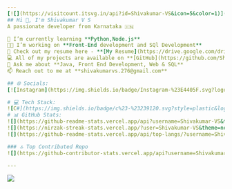 ```yaml
---
[![](https://visitcount.itsvg.in/api?id=Shivakumar-VS&icon=5&color=1)](https://visitcount.itsvg.in)
## Hi 👋, I'm Shivakumar V S 
A passionate developer from Karnataka 🇮🇳  

🌱 I’m currently learning **Python,Node.js**  
👨‍💻 I’m working on **Front-End development and SQl Development**  
📑 Check out my resume here - **[My Resume](https://drive.google.com/drive/folders/1qqVklGQOV-lWDgJqrfiCbGGTpvGNj8pW?usp=sharing)**  
💻 All of my projects are available on **[GitHub](https://github.com/Shivakumar-VS)**   
💬 Ask me about **Java, Front End Development, Web & SQL**  
📫 Reach out to me at **shivakumarvs.276@gmail.com**  

## 🌐 Socials:
[![Instagram](https://img.shields.io/badge/Instagram-%23E4405F.svg?logo=Instagram&logoColor=white)](https://instagram.com/i.am.shivakumar) [![LinkedIn](https://img.shields.io/badge/LinkedIn-%230077B5.svg?logo=linkedin&logoColor=white)](https://www.linkedin.com/in/shivakumar-v-s-4313292b1/) [![X](https://img.shields.io/badge/X-black.svg?logo=X&logoColor=white)](https://x.com/https://x.com/iamShivakumarvs) [![email](https://img.shields.io/badge/Email-D14836?logo=gmail&logoColor=white)](mailto:shivakumar.vs276@gmail.com) 

# 💻 Tech Stack:
![C#](https://img.shields.io/badge/c%23-%23239120.svg?style=plastic&logo=csharp&logoColor=white) ![C](https://img.shields.io/badge/c-%2300599C.svg?style=plastic&logo=c&logoColor=white) ![CSS3](https://img.shields.io/badge/css3-%231572B6.svg?style=plastic&logo=css3&logoColor=white) ![JavaScript](https://img.shields.io/badge/javascript-%23323330.svg?style=plastic&logo=javascript&logoColor=%23F7DF1E) ![Java](https://img.shields.io/badge/java-%23ED8B00.svg?style=plastic&logo=openjdk&logoColor=white) ![HTML5](https://img.shields.io/badge/html5-%23E34F26.svg?style=plastic&logo=html5&logoColor=white) ![Python](https://img.shields.io/badge/python-3670A0?style=plastic&logo=python&logoColor=ffdd54) ![Bash Script](https://img.shields.io/badge/bash_script-%23121011.svg?style=plastic&logo=gnu-bash&logoColor=white) ![Oracle](https://img.shields.io/badge/Oracle-F80000?style=plastic&logo=oracle&logoColor=white) ![Netlify](https://img.shields.io/badge/netlify-%23000000.svg?style=plastic&logo=netlify&logoColor=#00C7B7) ![.Net](https://img.shields.io/badge/.NET-5C2D91?style=plastic&logo=.net&logoColor=white) ![Bootstrap](https://img.shields.io/badge/bootstrap-%238511FA.svg?style=plastic&logo=bootstrap&logoColor=white) ![jQuery](https://img.shields.io/badge/jquery-%230769AD.svg?style=plastic&logo=jquery&logoColor=white) ![NodeJS](https://img.shields.io/badge/node.js-6DA55F?style=plastic&logo=node.js&logoColor=white) ![React](https://img.shields.io/badge/react-%2320232a.svg?style=plastic&logo=react&logoColor=%2361DAFB) ![Redux](https://img.shields.io/badge/redux-%23593d88.svg?style=plastic&logo=redux&logoColor=white) ![SASS](https://img.shields.io/badge/SASS-hotpink.svg?style=plastic&logo=SASS&logoColor=white) ![MySQL](https://img.shields.io/badge/mysql-4479A1.svg?style=plastic&logo=mysql&logoColor=white) ![Figma](https://img.shields.io/badge/figma-%23F24E1E.svg?style=plastic&logo=figma&logoColor=white) ![Canva](https://img.shields.io/badge/Canva-%2300C4CC.svg?style=plastic&logo=Canva&logoColor=white) ![GitHub](https://img.shields.io/badge/github-%23121011.svg?style=plastic&logo=github&logoColor=white) ![Git](https://img.shields.io/badge/git-%23F05033.svg?style=plastic&logo=git&logoColor=white) ![Gitpod](https://img.shields.io/badge/gitpod-f06611.svg?style=plastic&logo=gitpod&logoColor=white) ![PowerShell](https://img.shields.io/badge/PowerShell-%235391FE.svg?style=plastic&logo=powershell&logoColor=white)
# 📊 GitHub Stats:
![](https://github-readme-stats.vercel.app/api?username=Shivakumar-VS&theme=neon&hide_border=false&include_all_commits=false&count_private=false)<br/>
![](https://nirzak-streak-stats.vercel.app/?user=Shivakumar-VS&theme=neon&hide_border=false)<br/>
![](https://github-readme-stats.vercel.app/api/top-langs/?username=Shivakumar-VS&theme=neon&hide_border=false&include_all_commits=false&count_private=false&layout=compact)

### 🔝 Top Contributed Repo
![](https://github-contributor-stats.vercel.app/api?username=Shivakumar-VS&limit=5&theme=neon&combine_all_yearly_contributions=true)

---
```

[![](https://visitcount.itsvg.in/api?id=Shivakumar-VS&icon=5&color=0)](https://visitcount.itsvg.in)

<!-- Proudly created with GPRM ( https://gprm.itsvg.in ) -->

